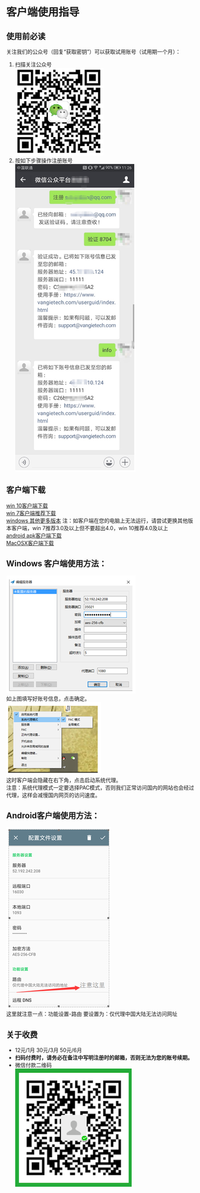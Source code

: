 客户端使用指导
===

## 使用前必读 <br>
关注我们的公众号（回复“获取密钥”）可以获取试用账号（试用期一个月）： <br>
1. 扫描关注公众号 <br>
![](./images/gongzhonghao_QR_code.png)
2. 按如下步骤操作注册账号 <br>
![](./images/gongzhonghao_userguide.png)


## 客户端下载 <br>
[win 10客户端下载](http://ss.vangietech.com/userguid/download/windows/Shadowsocks.exe) <br>
[win 7客户端推荐下载](http://ss.vangietech.com/userguid/download/windows/Shadowsocks-3.0.zip) <br>
[windows 其他更多版本](https://github.com/shadowsocks/shadowsocks-windows/releases)  注：如客户端在您的电脑上无法运行，请尝试更换其他版本客户端，win 7推荐3.0及以上但不要超出4.0，win 10推荐4.0及以上 <br>
[android apk客户端下载](http://ss.vangietech.com/userguid/download/android/shadowsocks.apk) <br>
[MacOSX客户端下载](http://ss.vangietech.com/userguid/download/mac/ShadowsocksX-2.6.3.dmg) <br>

## Windows 客户端使用方法： <br>
![](./images/winSetup.png) <br>
如上图填写好账号信息，点击确定。 <br>
![](./images/winConnect.png) <br>
这时客户端会隐藏在右下角，点击启动系统代理。 <br> 
注意：系统代理模式一定要选择PAC模式，否则我们正常访问国内的网站也会经过代理，这样会减慢国内网页的访问速度。 <br>

## Android客户端使用方法： <br>
![](./images/userguid/android.png) <br>
这里就注意一点：功能设置-路由 要设置为：仅代理中国大陆无法访问网址

## 关于收费
- 12元/1月 30元/3月 50元/6月
- **扫码付费时，请务必在备注中写明注册时的邮箱，否则无法为您的账号续期。**
- 微信付款二维码 <br>
![](./images/weixin_pay_QR_code.png)

